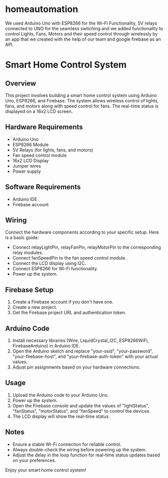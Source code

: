 # homeautomation
We used Arduino Uno with ESP8266 for the Wi-Fi Functionality, 5V relays connected to UNO for the seamless switching and we added functionality to control Lights, Fans, Motors and their speed control through wirelessly by an app that we created with the help of our team and google firebase as an API.
# Smart Home Control System

## Overview

This project involves building a smart home control system using Arduino Uno, ESP8266, and Firebase. The system allows wireless control of lights, fans, and motors along with speed control for fans. The real-time status is displayed on a 16x2 LCD screen.

## Hardware Requirements

- Arduino Uno
- ESP8266 Module
- 5V Relays (for lights, fans, and motors)
- Fan speed control module
- 16x2 LCD Display
- Jumper wires
- Power supply

## Software Requirements

- Arduino IDE
- Firebase account

## Wiring

Connect the hardware components according to your specific setup. Here is a basic guide:

- Connect relayLightPin, relayFanPin, relayMotorPin to the corresponding relay modules.
- Connect fanSpeedPin to the fan speed control module.
- Connect the LCD display using I2C.
- Connect ESP8266 for Wi-Fi functionality.
- Power up the system.

## Firebase Setup

1. Create a Firebase account if you don't have one.
2. Create a new project.
3. Get the Firebase project URL and authentication token.

## Arduino Code

1. Install necessary libraries (Wire, LiquidCrystal_I2C, ESP8266WiFi, FirebaseArduino) in Arduino IDE.
2. Open the Arduino sketch and replace "your-ssid", "your-password", "your-firebase-host", and "your-firebase-auth-token" with your actual values.
3. Adjust pin assignments based on your hardware connections.

## Usage

1. Upload the Arduino code to your Arduino Uno.
2. Power up the system.
3. Open the Firebase console and update the values of "lightStatus", "fanStatus", "motorStatus", and "fanSpeed" to control the devices.
4. The LCD display will show the real-time status.

## Notes

- Ensure a stable Wi-Fi connection for reliable control.
- Always double-check the wiring before powering up the system.
- Adjust the delay in the loop function for real-time status updates based on your preferences.

Enjoy your smart home control system!
